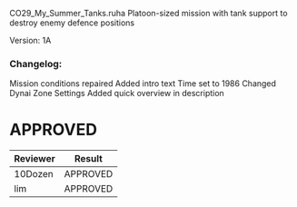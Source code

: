 CO29_My_Summer_Tanks.ruha
Platoon-sized mission with tank support to destroy enemy defence positions


Version: 1A

### Changelog: 
Mission conditions repaired
Added intro text
Time set to 1986
Changed Dynai Zone Settings 
Added quick overview in description

# APPROVED
| Reviewer     | Result        |
| ------------ | ------------- |
| 10Dozen      | APPROVED      |
| lim          | APPROVED      |

